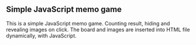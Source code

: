 ## Simple JavaScript memo game
This is a simple JavaScript memo game. Counting result, hiding and revealing images on click. The board and images are inserted into HTML file dynamically, with JavaScript.
